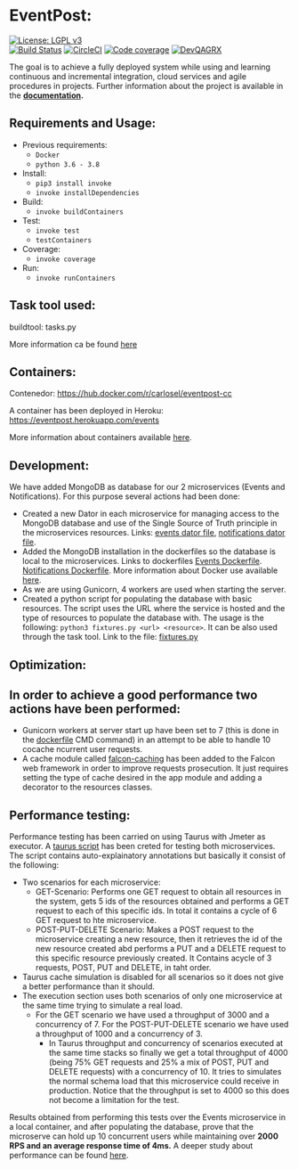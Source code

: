  # EventPost:
[![License: LGPL v3](https://img.shields.io/badge/License-LGPL%20v3-blue.svg)](https://www.gnu.org/licenses/lgpl-3.0)  
[![Build Status](https://travis-ci.com/carlos-el/EventPost-CCProject.svg?branch=master)](https://travis-ci.com/carlos-el/EventPost-CCProject)
[![CircleCI](https://circleci.com/gh/carlos-el/EventPost-CCProject.svg?style=svg)](https://circleci.com/gh/carlos-el/EventPost-CCProject)
[![Code coverage](https://codecov.io/gh/carlos-el/EventPost-CCProject/branch/master/graphs/badge.svg)](https://codecov.io/gh/carlos-el/EventPost-CCProject/branch/master)
[![DevQAGRX](https://img.shields.io/badge/DevQAGRX-blueviolet?style=svg&logo=Git)](https://github.com/JJ/curso-tdd)

The goal is to achieve a fully deployed system while using and learning continuous and incremental integration, cloud services and agile procedures in projects. 
Further information about the project is available in the __[documentation](https://carlos-el.github.io/EventPost-CCProject/index).__

## Requirements and Usage:

- Previous requirements: 
    - `Docker`
    - `python 3.6 - 3.8`
- Install: 
    - `pip3 install invoke`
    - `invoke installDependencies`
- Build: 
    - `invoke buildContainers`
- Test: 
    - `invoke test`
    - `testContainers`
- Coverage: 
    - `invoke coverage`
- Run: 
    - `invoke runContainers`

## Task tool used:
buildtool: tasks.py

More information ca be found [here](/docs/index.md#task-tool)

## Containers:
Contenedor: https://hub.docker.com/r/carlosel/eventpost-cc

A container has been deployed in Heroku: https://eventpost.herokuapp.com/events

More information about containers available [here](/docs/index.md#docker).

## Development:
We have added MongoDB as database for our 2 microservices (Events and Notifications). For this purpose several actions had been done:
- Created a new Dator in each microservice for managing access to the MongoDB database and use of the Single Source of Truth principle in the microservices resources. Links: [events dator file](/events_microservice/models/event_dator.py), [notifications dator file](/notifications_microservice/models/notification_dator.py). 
- Added the MongoDB installation in the dockerfiles so the database is local to the microservices. Links to dockerfiles [Events Dockerfile](./Events.dockerfile). [Notifications Dockerfile](./Notifications.dockerfile). More information about Docker use available [here](/docs/index.md#docker). 
- As we are using Gunicorn, 4 workers are used when starting the server.
- Created a python script for populating the database with basic resources. The script uses the URL where the service is hosted and the type of resources to populate the database with. The usage is the following: `python3 fixtures.py <url> <resource>`. It can be also used through the task tool. Link to the file: [fixtures.py](/fixtures.py)

## Optimization:
In order to achieve a good performance two actions have been performed:
-
- Gunicorn workers at server start up have been set to 7 (this is done in the [dockerfile](/Events.dockerfile) CMD command) in an attempt to be able to handle 10 cocache ncurrent user requests.
- A cache module called [falcon-caching](https://falcon-caching.readthedocs.io/en/latest/) has been added to the Falcon web framework in order to improve requests prosecution. It just requires setting the type of cache desired in the app module and adding a decorator to the resources classes.

## Performance testing:
Performance testing has been carried on using Taurus with Jmeter as executor. A [taurus script](/tests/performance/performance_testing.yml) has been creted for testing both microservices. The script contains auto-explainatory annotations but basically it consist of the following:
- Two scenarios for each microservice:
    - GET-Scenario: Performs one GET request to obtain all resources in the system, gets 5 ids of the resources obtained and performs a GET request to each of this specific ids. In total it contains a cycle of 6 GET request to hte microservice.
    - POST-PUT-DELETE Scenario: Makes a POST request to the microservice creating a new resource, then it retrieves the id of the new resource created abd performs a PUT and a DELETE request to this specific resource previously created. It Contains acycle of 3 requests, POST, PUT and DELETE, in taht order.   
- Taurus cache simulation is disabled for all scenarios so it does not give a better performance than it should.
- The execution section uses both scenarios of only one microservice at the same time trying to simulate a real load.
    - For the GET scenario we have used a throughput of 3000 and a concurrency of 7. For the POST-PUT-DELETE scenario we have used a throughput of 1000 and a concurrency of 3. 
        - In Taurus throughput and concurrency of scenarios executed at the same time stacks so finally we get a total throughput of 4000 (being 75% GET requests and 25% a mix of POST, PUT and DELETE requests) with a concurrency of 10. It tries to simulates the normal schema load that this microservice could receive in production. Notice that the throughput is set to 4000 so this does not become a limitation for the test.

Results obtained from performing this tests over the Events microservice in a local container, and after populating the database, prove that the microserve can hold up 10 concurrent users while maintaining over __2000 RPS and an average response time of 4ms.__ A deeper study about performance can be found [here](/docs/index.md#results).
